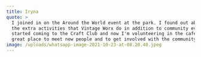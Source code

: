 ```yaml
---
title: Iryna
quote: >
  I joined in on the Around the World event at the park. I found out about all
  the extra activities that Vintage Worx do in addition to community events. I
  started coming to the Craft Club and now I'm volunteering in the cafe. Its a
  great place to meet new people and to get involved with the community.
image: /uploads/whatsapp-image-2021-10-23-at-08.20.40.jpeg
---
```

